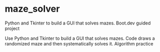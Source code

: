 # maze_solver
Python and Tkinter to build a GUI that solves mazes. Boot.dev guided project

Use Python and Tkinter to build a GUI that solves mazes.
Code draws a randomized maze and then systematically solves it.
Algorithm practice
